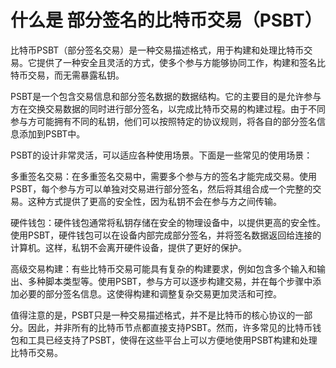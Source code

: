 # 什么是 部分签名的比特币交易（PSBT）

比特币PSBT（部分签名交易）是一种交易描述格式，用于构建和处理比特币交易。它提供了一种安全且灵活的方式，使多个参与方能够协同工作，构建和签名比特币交易，而无需暴露私钥。

PSBT是一个包含交易信息和部分签名数据的数据结构。它的主要目的是允许参与方在交换交易数据的同时进行部分签名，以完成比特币交易的构建过程。由于不同参与方可能拥有不同的私钥，他们可以按照特定的协议规则，将各自的部分签名信息添加到PSBT中。

PSBT的设计非常灵活，可以适应各种使用场景。下面是一些常见的使用场景：

多重签名交易：在多重签名交易中，需要多个参与方的签名才能完成交易。使用PSBT，每个参与方可以单独对交易进行部分签名，然后将其组合成一个完整的交易。这种方式提供了更高的安全性，因为私钥不会在参与方之间传输。

硬件钱包：硬件钱包通常将私钥存储在安全的物理设备中，以提供更高的安全性。使用PSBT，硬件钱包可以在设备内部完成部分签名，并将签名数据返回给连接的计算机。这样，私钥不会离开硬件设备，提供了更好的保护。

高级交易构建：有些比特币交易可能具有复杂的构建要求，例如包含多个输入和输出、多种脚本类型等。使用PSBT，参与方可以逐步构建交易，并在每个步骤中添加必要的部分签名信息。这使得构建和调整复杂交易更加灵活和可控。

值得注意的是，PSBT只是一种交易描述格式，并不是比特币的核心协议的一部分。因此，并非所有的比特币节点都直接支持PSBT。然而，许多常见的比特币钱包和工具已经支持了PSBT，使得在这些平台上可以方便地使用PSBT构建和处理比特币交易。

